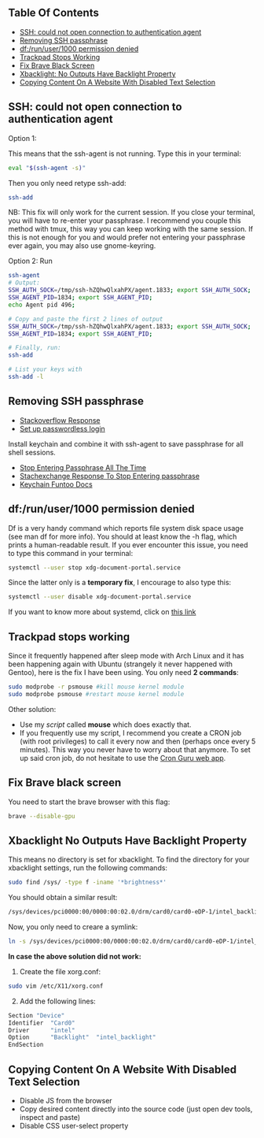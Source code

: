 ## Table Of Contents

* [SSH: could not open connection to authentication agent](#ssh-could-not-open-connection-to-authentication-agent)
* [Removing SSH passphrase](#removing-ssh-passphrase)
* [df:/run/user/1000 permission denied](#dfrunuser1000-permission-denied)
* [Trackpad Stops Working](#trackpad-stops-working)
* [Fix Brave Black Screen](#fix-brave-black-screen)
* [Xbacklight: No Outputs Have Backlight Property](#xbacklight-no-outputs-have-backlight-property)
* [Copying Content On A Website With Disabled Text Selection](#copying-content-on-a-website-with-disabled-text-selection)

## SSH: could not open connection to authentication agent

Option 1:

This means that the ssh-agent is not running. Type this in your terminal:
```bash
eval "$(ssh-agent -s)"
```
Then you only need retype ssh-add:
```bash
ssh-add
```
NB: This fix will only work for the current session. If you close your
terminal, you will have to re-enter your passphrase. I recommend you couple
this method with tmux, this way you can keep working with the same session.
If this is not enough for you and would prefer not entering your passphrase
ever again, you may also use gnome-keyring.

Option 2:
Run
```bash
ssh-agent
# Output:
SSH_AUTH_SOCK=/tmp/ssh-hZQhwQlxahPX/agent.1833; export SSH_AUTH_SOCK; 
SSH_AGENT_PID=1834; export SSH_AGENT_PID; 
echo Agent pid 496; 

# Copy and paste the first 2 lines of output
SSH_AUTH_SOCK=/tmp/ssh-hZQhwQlxahPX/agent.1833; export SSH_AUTH_SOCK; 
SSH_AGENT_PID=1834; export SSH_AGENT_PID; 

# Finally, run:
ssh-add

# List your keys with
ssh-add -l
```

## Removing SSH passphrase

+ [Stackoverflow Response](https://stackoverflow.com/questions/112396/how-do-i-remove-the-passphrase-for-the-ssh-key-without-having-to-create-a-new-ke#112409)
+ [Set up passwordless login](https://linuxize.com/post/how-to-setup-passwordless-ssh-login/)

Install keychain and combine it with ssh-agent to save passphrase for all
shell sessions.

+ [Stop Entering Passphrase All The Time](https://keyboardinterrupt.org/stop-entering-your-ssh-passphrase-all-the-time)
+ [Stachexchange Response To Stop Entering passphrase](https://stackoverflow.com/questions/10032461/git-keeps-asking-me-for-my-ssh-key-passphrase)
+ [Keychain Funtoo Docs](https://www.funtoo.org/Keychain)

## df:/run/user/1000 permission denied

Df is a very handy command which reports file system disk space usage (see man
df for more info). You should at least know the -h flag, which prints a
human-readable result.  If you ever encounter this issue, you need to type this
command in your terminal:

```bash
systemctl --user stop xdg-document-portal.service
```
Since the latter only is a **temporary fix**, I encourage to also type this:

```bash
systemctl --user disable xdg-document-portal.service
```

If you want to know more about systemd, click on [this
link](https://wiki.archlinux.org/title/Systemd)

## Trackpad stops working

Since it frequently happened after sleep mode with Arch Linux and it has been
happening again with Ubuntu (strangely it never happened with Gentoo), here is
the fix I have been using. You only need **2 commands**:

```bash
sudo modprobe -r psmouse #kill mouse kernel module
sudo modprobe psmouse #restart mouse kernel module
```

Other solution:

+ Use my *script* called **mouse** which does exactly that.
+ If you frequently use my script, I recommend you create a CRON job (with root
  privileges) to call it every now and then (perhaps once every 5 minutes).
  This way you never have to worry about that anymore. To set up said cron job,
  do not hesitate to use the [Cron Guru web app](https://www.creativebloq.com/features/10-best-static-site-generators).

## Fix Brave black screen

You need to start the brave browser with this flag:
```bash
brave --disable-gpu
```
## Xbacklight No Outputs Have Backlight Property

This means no directory is set for xbacklight. To find the directory for your
xbacklight settings, run the following commands:

```bash
sudo find /sys/ -type f -iname '*brightness*'
```

You should obtain a similar result:
```bash
/sys/devices/pci0000:00/0000:00:02.0/drm/card0/card0-eDP-1/intel_backlight/brightness
```

Now, you only need to creare a symlink:
```bash
ln -s /sys/devices/pci0000:00/0000:00:02.0/drm/card0/card0-eDP-1/intel_backlight/ /sys/class/backlight
```

**In case the above solution did not work:**

1. Create the file xorg.conf:

```bash
sudo vim /etc/X11/xorg.conf
```

2. Add the following lines:

```bash
Section "Device"
Identifier  "Card0"
Driver      "intel"
Option      "Backlight"  "intel_backlight"
EndSection
```

## Copying Content On A Website With Disabled Text Selection

+ Disable JS from the browser
+ Copy desired content directly into the source code (just open dev tools, inspect and paste)
+ Disable CSS user-select property

